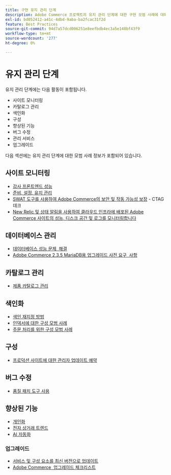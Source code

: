 ```yaml
---
title: 구현 유지 관리 단계
description: Adobe Commerce 프로젝트의 유지 관리 단계에 대한 구현 모범 사례에 대해 알아봅니다.
exl-id: bd052412-a41c-4dbd-9aba-ba2fcac31f2d
feature: Best Practices
source-git-commit: 94d7a57dcd006251e8eefbdb4ec3a5e140bf43f9
workflow-type: tm+mt
source-wordcount: '277'
ht-degree: 0%

---
```


# 유지 관리 단계

유지 관리 단계에는 다음 활동이 포함됩니다.

- 사이트 모니터링
- 카탈로그 관리
- 색인화
- 구성
- 향상된 기능
- 버그 수정
- 관리 서비스
- 업그레이드

다음 섹션에는 유지 관리 단계에 대한 모범 사례 정보가 포함되어 있습니다.

## 사이트 모니터링

- [감사 프론트엔드 성능](frontend-performance.md)
- [준비, 설정, 유지 관리](https://business.adobe.com/blog/basics/ready-set-maintain)
- [SWAT 도구를 사용하여 Adobe Commerce의 보안 및 작동 가능성 보장](https://experienceleague.adobe.com/docs/commerce-operations/tools/site-wide-analysis-tool/intro.html?lang=en#integrations-with-other-adobe-commerce-support-tools) - CTAG 데크
- [New Relic 및 상태 알림을 사용하여 클라우드 인프라에 배포된 Adobe Commerce 사이트의 성능, 디스크 공간 및 로그를 모니터링합니다](https://experienceleague.adobe.com/docs/commerce-cloud-service/user-guide/monitor/performance.html)

## 데이터베이스 관리

- [데이터베이스 성능 문제 &#x200B; 해결](resolve-database-performance-issues.md)
- [Adobe Commerce 2.3.5 MariaDB용 업그레이드 사전 요구 &#x200B; 사항](commerce-235-upgrade-prerequisites-mariadb.md)

## 카탈로그 관리

<!-- Asset not yet integrated
- [Catalog Image Resizing](https://wiki.corp.adobe.com/x/oj4ykw) (wiki)
-->
- [제품 카탈로그 관리](https://www.gotostage.com/channel/fca90f7960be436f9b849215d9e06026/recording/2eea2782fc874047a020391000519f8b/watch?source=CHANNEL)

## 색인화

<!-- Asset not yet integrated
- [Reindexing - the safe way](https://wiki.corp.adobe.com/x/oj4ykw)(wiki)
-->
- [색인 재지정 방법](https://developer.adobe.com/commerce/php/development/components/indexing/#how-to-reindex)
- [인덱서에 대한 구성 모범 &#x200B; 사례](indexer-configuration.md)
- [주문 처리를 위한 구성 모범 사례](order-processing-configuration.md)
<!-- Asset not yet integrated from CTAG deck:
- Plan upsizing for planned traffic increases during promotions or holidays -->

## 구성

- [프로덕션 사이트에 대한 관리자 업데이트 예약](scheduling-admin-updates-in-production.md)

<!-- Asset not yet integrated from CTAG deck: Planning for peak season and promotional periods (upsizing)-->

## 버그 수정

- [품질 패치 도구 사용](https://experienceleague.adobe.com/docs/commerce-operations/tools/quality-patches-tool/usage.html)

## 향상된 기능

- [개인화](https://www.gotostage.com/channel/fca90f7960be436f9b849215d9e06026/recording/e218545a77de490fb5102eca07d0580a/watch?source=CHANNEL)
- [전자 상거래 트렌드](https://www.gotostage.com/channel/fca90f7960be436f9b849215d9e06026/recording/9a772468d7b64409a3d5dff4d67e656d/watch?source=CHANNEL)
- [AI 자동화](https://www.gotostage.com/channel/fca90f7960be436f9b849215d9e06026/recording/27ae23699c2847be981a23ca098e548f/watch?source=CHANNEL)

### 업그레이드

- [서비스 및 구성 요소를 최신 버전으로 &#x200B; 업데이트](update-services.md)
- [Adobe Commerce &#x200B; 업그레이드 체크리스트](upgrade-checklist.md)
